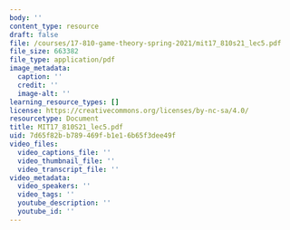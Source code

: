 ```yaml
---
body: ''
content_type: resource
draft: false
file: /courses/17-810-game-theory-spring-2021/mit17_810s21_lec5.pdf
file_size: 663382
file_type: application/pdf
image_metadata:
  caption: ''
  credit: ''
  image-alt: ''
learning_resource_types: []
license: https://creativecommons.org/licenses/by-nc-sa/4.0/
resourcetype: Document
title: MIT17_810S21_lec5.pdf
uid: 7d65f82b-b789-469f-b1e1-6b65f3dee49f
video_files:
  video_captions_file: ''
  video_thumbnail_file: ''
  video_transcript_file: ''
video_metadata:
  video_speakers: ''
  video_tags: ''
  youtube_description: ''
  youtube_id: ''
---
```

